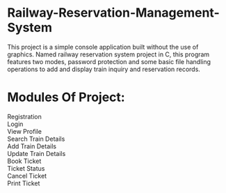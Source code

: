 # Railway-Reservation-Management-System
This project is a simple console application built without the use of graphics. Named railway reservation system project in C, this program features two modes, password protection and some basic file handling operations to add and display train inquiry and reservation records.
# Modules Of Project:

Registration<br>
Login<br>
View Profile<br>
Search Train Details<br>
Add Train Details<br>
Update Train Details<br>
Book Ticket<br>
Ticket Status<br>
Cancel Ticket<br>
Print Ticket<br>

